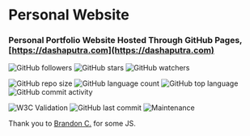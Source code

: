 # Personal Website
### Personal Portfolio Website Hosted Through GitHub Pages, [https://dashaputra.com](https://dashaputra.com)

![GitHub followers](https://img.shields.io/github/followers/arnavd74?style=social) ![GitHub stars](https://img.shields.io/github/stars/arnavd74/arnavd74.github.io?style=social) ![GitHub watchers](https://img.shields.io/github/watchers/arnavd74/arnavd74.github.io?style=social) 


![GitHub repo size](https://img.shields.io/github/repo-size/arnavd74/arnavd74.github.io) ![GitHub language count](https://img.shields.io/github/languages/count/arnavd74/arnavd74.github.io) ![GitHub top language](https://img.shields.io/github/languages/top/arnavd74/arnavd74.github.io) ![GitHub commit activity](https://img.shields.io/github/commit-activity/y/arnavd74/arnavd74.github.io) 

![W3C Validation](https://img.shields.io/w3c-validation/html?targetUrl=https%3A%2F%2Fdashaputra.com) ![GitHub last commit](https://img.shields.io/github/last-commit/arnavd74/arnavd74.github.io) ![Maintenance](https://img.shields.io/maintenance/yes/2020)

Thank you to [Brandon C.](https://github.com/Wingo206) for some JS.
